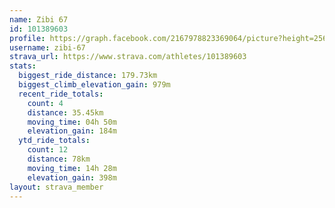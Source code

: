 ```yaml
---
name: Zibi 67
id: 101389603
profile: https://graph.facebook.com/2167978823369064/picture?height=256&width=256
username: zibi-67
strava_url: https://www.strava.com/athletes/101389603
stats:
  biggest_ride_distance: 179.73km
  biggest_climb_elevation_gain: 979m
  recent_ride_totals:
    count: 4
    distance: 35.45km
    moving_time: 04h 50m
    elevation_gain: 184m
  ytd_ride_totals:
    count: 12
    distance: 78km
    moving_time: 14h 28m
    elevation_gain: 398m
layout: strava_member
--- 
```

